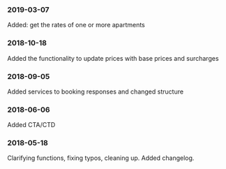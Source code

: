 ### 2019-03-07

Added: get the rates of one or more apartments

### 2018-10-18

Added the functionality to update prices with base prices and surcharges

### 2018-09-05

Added services to booking responses and changed structure

### 2018-06-06

Added CTA/CTD

### 2018-05-18

Clarifying functions, fixing typos, cleaning up. Added changelog.